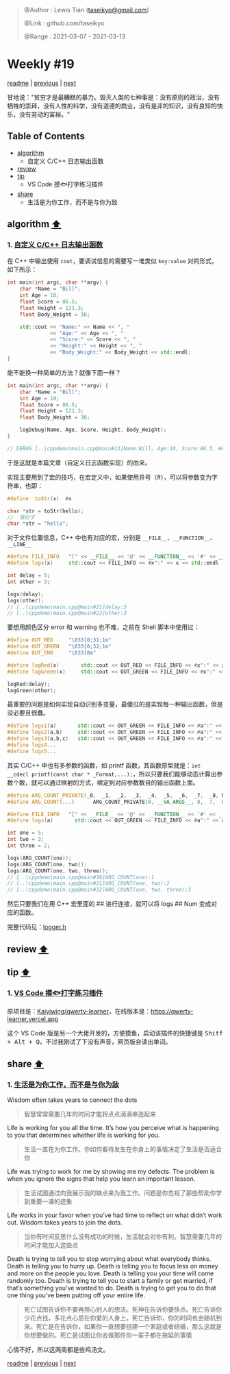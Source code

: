 > @Author  : Lewis Tian (taseikyo@gmail.com)
>
> @Link    : github.com/taseikyo
>
> @Range   : 2021-03-07 - 2021-03-13

# Weekly #19

[readme](../README.md) | [previous](202103W1.md) | [next](202103W3.md)

甘地说："贫穷才是最糟糕的暴力。毁灭人类的七种事是：没有原则的政治，没有牺牲的崇拜，没有人性的科学，没有道德的商业，没有是非的知识，没有良知的快乐，没有劳动的富裕。"

## Table of Contents

- [algorithm](#algorithm-)
	- 自定义 C/C++ 日志输出函数
- [review](#review-)
- [tip](#tip-)
	- VS Code 摸🐟打字练习插件
- [share](#share-)
	- 生活是为你工作，而不是与你为敌

## algorithm [⬆](#weekly-19)

### 1. [自定义 C/C++ 日志输出函数](https://www.kymjs.com/code/2020/08/07/01)

在 C++ 中输出使用 `cout`，要调试信息的需要写一堆类似 `key:value` 对的形式，如下所示：

```C++
int main(int argc, char **argv) {
	char *Name = "Bill";
	int Age = 10;
	float Score = 86.5;
	float Height = 121.3;
	float Body_Weight = 36;

	std::cout << "Name:" << Name << ", "
	          << "Age:" << Age << ", "
	          << "Score:" << Score << ", "
	          << "Height:" << Height << ", "
	          << "Body_Weight:" << Body_Weight << std::endl;
}
```

能不能换一种简单的方法？就像下面一样？

```C++
int main(int argc, char **argv) {
	char *Name = "Bill";
	int Age = 10;
	float Score = 86.5;
	float Height = 121.3;
	float Body_Weight = 36;

	logDebug(Name, Age, Score, Height, Body_Weight);
}

// DEBUG [..\cppdemo\main.cpp@main#11]Name:Bill, Age:10, Score:86.5, Height:121.3, Body_Weight:36
```

于是这就是本篇文章（自定义日志函数实现）的由来。

实现主要用到了宏的技巧，在宏定义中，如果使用井号（#），可以将参数变为字符串，也即：

```C++
#define  toStr(x)  #x

char *str = toStr(hello);  
//  等价于 
char *str = "hello";
```

对于文件位置信息，C++ 中也有对应的宏，分别是 `__FILE__`、`__FUNCTION__`、`__LINE__`

```C++
#define FILE_INFO   "[" << __FILE__ << '@' << __FUNCTION__ << '#' << __LINE__  << "]"
#define logs(x)     std::cout << FILE_INFO << #x":" << x << std::endl

int delay = 5;
int other = 3;

logs(delay);
logs(other);
// [..\cppdemo\main.cpp@main#21]delay:5
// [..\cppdemo\main.cpp@main#22]other:3
```

要想用颜色区分 error 和 warning 也不难，之前在 Shell 脚本中使用过：

```C++
#define OUT_RED     "\033[0;31;1m"
#define OUT_GREEN   "\033[0;32;1m"
#define OUT_END     "\033[0m"

#define logRed(x)       std::cout << OUT_RED << FILE_INFO << #x":" << x << OUT_END << std::endl
#define logGreen(x)     std::cout << OUT_GREEN << FILE_INFO << #x":" << x << OUT_END << std::endl

logRed(delay);
logGreen(other);
```

最重要的问题是如何实现自动识别多变量，最傻瓜的是实现每一种输出函数，但是没必要且很蠢。

```C++
#define logs1(a)       std::cout << OUT_GREEN << FILE_INFO << #a":" << a << OUT_END << std::endl
#define logs2(a,b)     std::cout << OUT_GREEN << FILE_INFO << #a":" << a << ", "#b":" << b << OUT_END << std::endl
#define logs3(a,b,c)   std::cout << OUT_GREEN << FILE_INFO << #a":" << a << ", "#b":" << b << ", "#c":" << c << OUT_END << std::endl
#define logs4...
#define logs5...
```

其实 C/C++ 中也有多参数的函数，如 printf 函数，其函数原型就是：`int __cdecl printf(const char * _Format,...);`，所以只要我们能够动态计算出参数个数，就可以通过映射的方式，绑定到对应参数数目的输出函数上面。

```C++
#define ARG_COUNT_PRIVATE(_0,  _1,  _2,  _3,  _4,  _5,  _6,  _7,  _8, N, ...) N
#define ARG_COUNT(...)      ARG_COUNT_PRIVATE(0, __VA_ARGS__, 8,  7,  6,  5,  4,  3,  2,  1,  0)

#define FILE_INFO   "[" << __FILE__ << '@' << __FUNCTION__ << '#' << __LINE__  << "]"
#define logs(a)       std::cout << OUT_GREEN << FILE_INFO << #a":" << a << OUT_END << std::endl

int one = 5;
int two = 3;
int three = 2;

logs(ARG_COUNT(one));
logs(ARG_COUNT(one, two));
logs(ARG_COUNT(one, two, three));
// [..\cppdemo\main.cpp@main#30]ARG_COUNT(one):1
// [..\cppdemo\main.cpp@main#31]ARG_COUNT(one, two):2
// [..\cppdemo\main.cpp@main#32]ARG_COUNT(one, two, three):3
```

然后只要我们在用 C++ 宏里面的 ## 进行连接，就可以将 logs ## Num 变成对应的函数。

完整代码见：[logger.h](../code/logger.h)

## review [⬆](#weekly-19)

## tip [⬆](#weekly-19)

### 1. [VS Code 摸🐟打字练习插件](https://github.com/Kaiyiwing/qwerty-learner-vscode)

原项目是：[Kaiyiwing/qwerty-learner](https://github.com/Kaiyiwing/qwerty-learner)，在线版本是：https://qwerty-learner.vercel.app

这个 VS Code 版是另一个大佬开发的，方便摸鱼，启动该插件的快捷键是 <kbd>Shitf + Alt + Q</kbd>，不过我刚试了下没有声音，网页版会读出单词。

## share [⬆](#weekly-19)

### 1. [生活是为你工作，而不是与你为敌](https://medium.com/the-ascent/life-is-working-for-you-not-against-you-e04639360669)

Wisdom often takes years to connect the dots

> 智慧常常需要几年的时间才能将点点滴滴串连起来

Life is working for you all the time. It’s how you perceive what is happening to you that determines whether life is working for you.

> 生活一直在为你工作。你如何看待发生在你身上的事情决定了生活是否适合你

Life was trying to work for me by showing me my defects. The problem is when you ignore the signs that help you learn an important lesson.

> 生活试图通过向我展示我的缺点来为我工作。问题是你忽视了那些帮助你学到重要一课的迹象

Life works in your favor when you’ve had time to reflect on what didn’t work out. Wisdom takes years to join the dots.

> 当你有时间反思什么没有成功的时候，生活就会对你有利。智慧需要几年的时间才能加入这些点

Death is trying to tell you to stop worrying about what everybody thinks. Death is telling you to hurry up. Death is telling you to focus less on money and more on the people you love. Death is telling you your time will come randomly too. Death is trying to tell you to start a family or get married, if that’s something you’ve wanted to do. Death is trying to get you to do that one thing you’ve been putting off your entire life.

> 死亡试图告诉你不要再担心别人的想法。死神在告诉你要快点。死亡告诉你少花点钱，多花点心思在你爱的人身上。死亡告诉你，你的时间也会随机到来。死亡是在告诉你，如果你一直想要组建一个家庭或者结婚，那么这就是你想要做的。死亡是试图让你去做那件你一辈子都在拖延的事情

心情不好，所以这两周都是些鸡汤文。

[readme](../README.md) | [previous](202103W1.md) | [next](202103W3.md)
